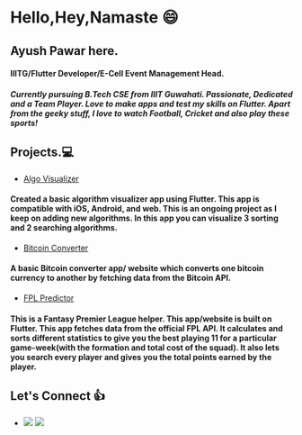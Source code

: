 # Hello,Hey,Namaste :smile:
## Ayush Pawar here.
#### IIITG/Flutter Developer/E-Cell Event Management Head.
##### Currently pursuing B.Tech CSE from IIIT Guwahati. Passionate, Dedicated and a Team Player. Love to make apps and test my skills on Flutter. Apart from the geeky stuff, I love to watch Football, Cricket and also play these sports!
## Projects.:computer:
* [Algo Visualizer](https://github.com/Spyy004/algo_visual)
#### Created a basic algorithm visualizer app using Flutter. This app is compatible with iOS, Android, and web. This is an ongoing project as I keep on adding new algorithms. In this app you can visualize 3 sorting and 2 searching algorithms.
* [Bitcoin Converter](https://github.com/Spyy004/bitcoin-converter)
#### A basic Bitcoin converter app/ website which converts one bitcoin currency to another by fetching data from the Bitcoin API. 
* [FPL Predictor](https://github.com/Spyy004/fpl_predictor_)
#### This is a Fantasy Premier League helper. This app/website is built on Flutter. This app fetches data from the official FPL API. It calculates and sorts different statistics to give you the best playing 11 for a particular game-week(with the formation and total cost of the squad). It also lets you search every player and gives you the total points earned by the player.

## Let's Connect :+1:
* [![](https://github.com/arpit-dwivedi/arpit-dwivedi.github.io/raw/master/assets/img/Webp.net-resizeimage.png)](https://www.linkedin.com/in/ayush-pawar-847209191/)  [![](https://github.com/arpit-dwivedi/arpit-dwivedi.github.io/raw/master/assets/img/ttt.png)](https://twitter.com/Iyush004)

